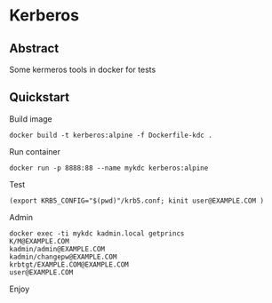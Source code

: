 # Kerberos

## Abstract

Some kermeros tools in docker for tests


## Quickstart

Build image


    docker build -t kerberos:alpine -f Dockerfile-kdc .


Run container

    docker run -p 8888:88 --name mykdc kerberos:alpine

Test

    (export KRB5_CONFIG="$(pwd)"/krb5.conf; kinit user@EXAMPLE.COM )


Admin

    docker exec -ti mykdc kadmin.local getprincs
    K/M@EXAMPLE.COM
    kadmin/admin@EXAMPLE.COM
    kadmin/changepw@EXAMPLE.COM
    krbtgt/EXAMPLE.COM@EXAMPLE.COM
    user@EXAMPLE.COM


Enjoy    
